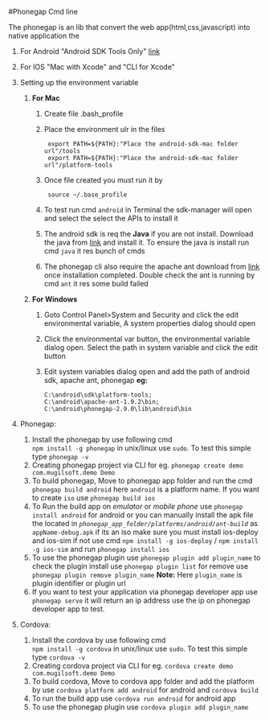 


#Phonegap Cmd line

The phonegap is an lib that convert the web app(html,css,javascript) into native application the 


1. For Android "Android SDK Tools Only" [link](http://developer.android.com/sdk/index.html)
2. For IOS "Mac with Xcode" and "CLI for Xcode"
2. Setting up the environment variable 
	1. **For Mac**
		1. Create file .bash_profile
		2. Place the environment ulr in the files

	            export PATH=${PATH}:"Place the android-sdk-mac folder url"/tools
	            export PATH=${PATH}:"Place the android-sdk-mac folder url"/platform-tools

		3. Once file created you must run it by 
         	          
	            source ~/.base_profile
		4. To test run cmd `android` in Terminal the sdk-manager will open and select the select the APIs to install it
		5. The android sdk is req the **Java** if you are not install. Download the java from [link](http://www.oracle.com/technetwork/java/javase/downloads/index.html) and install it. To ensure the java is install run cmd `java` it res bunch of cmds
		6. The phonegap cli also require the apache ant download from [link](http://ant.apache.org/bindownload.cgi) once installation completed.  Double check the ant is running by cmd `ant` it res some build failed 
	2. **For Windows** 
		1. Goto Control Panel>System and Security and click the  edit environmental variable, A system properties dialog  should open 
		2. Click the environmental var button, the environmental variable dialog open. Select the path in system variable and click the edit button 
		3.  Edit system variables dialog open and add the path of android sdk, apache ant, phonegap 
    **eg:**
    
                C:\android\sdk\platform-tools;
                C:\android\apache-ant-1.9.2\bin;
                C:\android\phonegap-2.9.0\lib\android\bin
3. Phonegap:

	1. Install the phonegap by use following cmd  
	`npm install -g phonegap` in unix/linux use `sudo`. To test this simple type `phonegap -v`	
	2. Creating phonegap project via CLI for eg.
	`phonegap create demo com.mugilsoft.demo Demo`		
	3. To build phonegap, Move to phonegap app folder and run the cmd
	`phonegap build android` here `android` is a platform name. If you want to create `iso`  use `phonegap build ios`
	4. To Run the build app on *emulator* or *mobile phone* use `phonegap install android` for android or you can 			manually install the apk file the located in *`phonegap_app_folder/platforms/android/ant-build`*  as 				`appName-debug.apk` if its an iso make sure you must install ios-deploy and ios-sim if not use cmd 
	`npm install -g ios-deploy` / `npm install -g ios-sim` and run `phonegap install ios`
	5. To use the phonegap plugin use `phonegap plugin add plugin_name` to check the plugin install use `phonegap plugin list` for remove use `phonegap plugin remove plugin_name` 
**Note:** Here `plugin_name` is plugin identifier or plugin url
	6. If you want to test your application via phonegap developer app use `phonegap serve` it will return an ip address use the ip on phonegap developer app to test.
	
	
4. Cordova:

	1. Install the cordova by use following cmd  
	`npm install -g cordova` in unix/linux use `sudo`. To test this simple type `cordova -v`
	2. Creating cordova project via CLI for eg.
	`cordova create demo com.mugilsoft.demo Demo`
	3. To build cordova, Move to cordova app folder and add the platform by use `cordova platform add android`  for android and  `cordova build`
	4. To run the build app use `cordova run android` for android app
 	5. To use the phonegap plugin use `cordova plugin add plugin_name`
	
